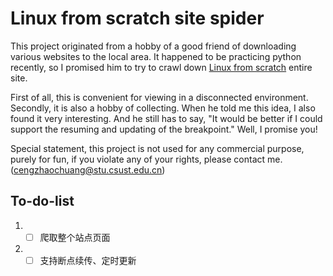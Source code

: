 # Linux from scratch site spider
This project originated from a hobby of a good friend of downloading various websites to the local area. It happened to be practicing python recently, so I promised him to try to crawl down <a href='http://www.linuxfromscratch.org/' target='_blank'>Linux from scratch</a> entire site. 

First of all, this is convenient for viewing in a disconnected environment. Secondly, it is also a hobby of collecting. When he told me this idea, I also found it very interesting. And he still has to say, "It would be better if I could support the resuming and updating of the breakpoint." Well, I promise you!

Special statement, this project is not used for any commercial purpose, purely for fun, if you violate any of your rights, please contact me. (cengzhaochuang@stu.csust.edu.cn)

## To-do-list
1. - [ ] 爬取整个站点页面
2. - [ ] 支持断点续传、定时更新
